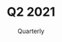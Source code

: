---
title: Q2 2021
subtitle: Quarterly
layout: default
modal-id: 3
img: Yellow_Tulips_by_Kailanie.jpg
thumbnail: Yellow_Tulips_by_Kailanie.jpg
alt: image-alt
description: 

---